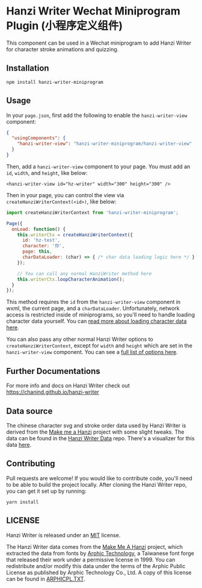 # Hanzi Writer Wechat Miniprogram Plugin (小程序定义组件)

This component can be used in a Wechat miniprogram to add Hanzi Writer for character stroke animations and quizzing.

## Installation

```
npm install hanzi-writer-miniprogram
```

## Usage

In your `page.json`, first add the following to enable the `hanzi-writer-view` component:

```json
{
  "usingComponents": {
    "hanzi-writer-view": "hanzi-writer-miniprogram/hanzi-writer-view"
  }
}
```

Then, add a `hanzi-writer-view` component to your page. You must add an `id`, `width`, and `height`, like below:
```
<hanzi-writer-view id="hz-writer" width="300" height="300" />
```

Then in your page, you can control the view via `createHanziWriterContext(<id>)`, like below:

```javascript
import createHanziWriterContext from 'hanzi-writer-miniprogram';

Page({
  onLoad: function() {
    this.writerCtx = createHanziWriterContext({
      id: 'hz-test',
      character: '你',
      page: this,
      charDataLoader: (char) => { /* char data loading logic here */ },
    });

    // You can call any normal HanziWriter method here
    this.writerCtx.loopCharacterAnimation();
  }
});
```

This method requires the `id` from the `hanzi-writer-view` component in wxml, the current page, and a `charDataLoader`. Unfortunately, network access is restricted inside of miniprograms, so you'll need to handle loading character data yourself. You can [read more about loading character data here](https://chanind.github.io/hanzi-writer/docs.html#loading-character-data-link).

You can also pass any other normal Hanzi Writer options to `createHanziWriterContext`, except for `width` and `height` which are set in the `hanzi-writer-view` component. You can see a [full list of options here](https://chanind.github.io/hanzi-writer/docs.html#api-link).

## Further Documentations

For more info and docs on Hanzi Writer check out https://chanind.github.io/hanzi-writer

## Data source

The chinese character svg and stroke order data used by Hanzi Writer is derived from the [Make me a Hanzi](https://github.com/skishore/makemeahanzi) project with some slight tweaks. The data can be found in the [Hanzi Writer Data](https://github.com/chanind/hanzi-writer-data) repo. There's a visualizer for this data [here](https://chanind.github.io/hanzi-writer-data).

## Contributing

Pull requests are welcome! If you would like to contribute code, you'll need to be able to build the project locally. After cloning the Hanzi Writer repo, you can get it set up by running:

```
yarn install
```

## LICENSE

Hanzi Writer is released under an [MIT](https://raw.githubusercontent.com/chanind/hanzi-writer/master/LICENSE) license.

The Hanzi Writer data comes from the [Make Me A Hanzi](https://github.com/skishore/makemeahanzi) project, which extracted the data from fonts by [Arphic Technology](http://www.arphic.com/), a Taiwanese font forge that released their work under a permissive license in 1999. You can redistribute and/or modify this data under the terms of the Arphic Public License as published by Arphic Technology Co., Ltd. A copy of this license can be found in [ARPHICPL.TXT](https://raw.githubusercontent.com/chanind/hanzi-writer-data/master/ARPHICPL.TXT).